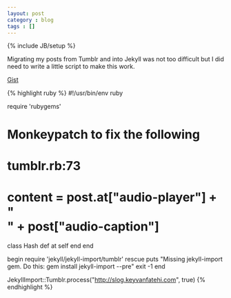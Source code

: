 ```yaml
---
layout: post
category : blog
tags : []
---
```

{% include JB/setup %}

Migrating my posts from Tumblr and into Jekyll was not too difficult but I did need to write a little script to make this work.

[Gist](https://gist.github.com/kfatehi/5562147)

{% highlight ruby %}
#!/usr/bin/env ruby

require 'rubygems'

##
# Monkeypatch to fix the following
# tumblr.rb:73
#   content = post.at["audio-player"] + "<br/>" + post["audio-caption"]
class Hash
  def at
    self
  end
end

begin
  require 'jekyll/jekyll-import/tumblr'
rescue
  puts "Missing jekyll-import gem. Do this: gem install jekyll-import --pre"
  exit -1
end

JekyllImport::Tumblr.process("http://slog.keyvanfatehi.com", true)
{% endhighlight %}